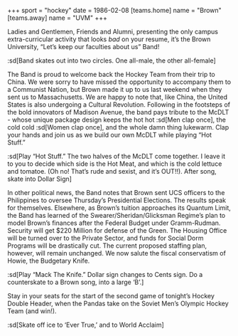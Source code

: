 +++
sport = "hockey"
date = 1986-02-08
[teams.home]
name = "Brown"
[teams.away]
name = "UVM"
+++

Ladies and Gentlemen, Friends and Alumni, presenting the only campus extra-curricular activity that looks _bad_ on your resume, it’s the Brown University, “Let’s keep our faculties about us” Band!

:sd[Band skates out into two circles. One all-male, the other all-female]

The Band is proud to welcome back the Hockey Team from their trip to China. We were sorry to have missed the opportunity to accompany them to a Communist Nation, but Brown made it up to us last weekend when they sent us to Massachusetts. We are happy to note that, like China, the United States is also undergoing a Cultural Revolution. Following in the footsteps of the bold innovators of Madison Avenue, the band pays tribute to the McDLT - whose unique package design keeps the hot hot :sd[Men clap once], the cold cold :sd[Women clap once], and the whole damn thing lukewarm. Clap your hands and join us as we build our own McDLT while playing “Hot Stuff.”

:sd[Play “Hot Stuff.” The two halves of the McDLT come together. I leave it to you to decide which side is the Hot Meat, and which is the cold lettuce and tomatoe. (Oh no! That’s rude and sexist, and it’s OUT!!). After song, skate into Dollar Sign]

In other political news, the Band notes that Brown sent UCS officers to the Philippines to oversee Thursday’s Presidential Elections. The results speak for themselves. Elsewhere, as Brown’s tuition approaches its Quantum Limit, the Band has learned of the Swearer/Sheridan/Glicksman Regime’s plan to model Brown’s finances after the Federal Budget under Gramm-Rudman. Security will get $220 Million for defense of the Green. The Housing Office will be turned over to the Private Sector, and funds for Social Dorm Programs will be drastically cut. The current proposed staffing plan, however, will remain unchanged. We now salute the fiscal conservatism of Howie, the Budgetary Knife.

:sd[Play “Mack The Knife.” Dollar sign changes to Cents sign. Do a counterskate to a Brown song, into a large ‘B’.]

Stay in your seats for the start of the second game of tonight’s Hockey Double Header, when the Pandas take on the Soviet Men’s Olympic Hockey Team (and win!).

:sd[Skate off ice to ‘Ever True,’ and to World Acclaim]
